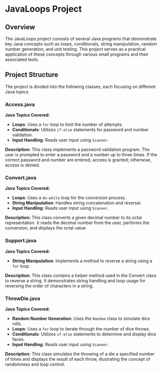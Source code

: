 # JavaLoops Project

## Overview

The JavaLoops project consists of several Java programs that demonstrate key Java concepts such as loops, conditionals, string manipulation, random number generation, and unit testing. This project serves as a practical application of these concepts through various small programs and their associated tests.

## Project Structure

The project is divided into the following classes, each focusing on different Java topics:

### Access.java

**Java Topics Covered:**
- **Loops**: Uses a `for` loop to limit the number of attempts.
- **Conditionals**: Utilizes `if-else` statements for password and number validation.
- **Input Handling**: Reads user input using `Scanner`.

**Description:**
This class implements a password validation program. The user is prompted to enter a password and a number up to three times. If the correct password and number are entered, access is granted; otherwise, access is denied.

### Convert.java

**Java Topics Covered:**
- **Loops**: Uses a `do-while` loop for the conversion process.
- **String Manipulation**: Handles string concatenation and reversal.
- **Input Handling**: Reads user input using `Scanner`.

**Description:**
This class converts a given decimal number to its octal representation. It reads the decimal number from the user, performs the conversion, and displays the octal value.

### Support.java

**Java Topics Covered:**
- **String Manipulation**: Implements a method to reverse a string using a `for` loop.

**Description:**
This class contains a helper method used in the Convert class to reverse a string. It demonstrates string handling and loop usage for reversing the order of characters in a string.

### ThrowDie.java

**Java Topics Covered:**
- **Random Number Generation**: Uses the `Random` class to simulate dice rolls.
- **Loops**: Uses a `for` loop to iterate through the number of dice throws.
- **Conditionals**: Utilizes `if-else` statements to determine and display dice faces.
- **Input Handling**: Reads user input using `Scanner`.

**Description:**
This class simulates the throwing of a die a specified number of times and displays the result of each throw, illustrating the concept of randomness and loop control.
